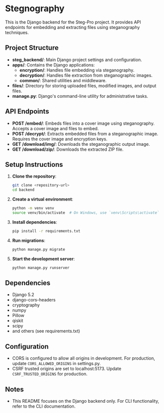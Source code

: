 # Stegnography

This is the Django backend for the Steg-Pro project. It provides API endpoints for embedding and extracting files using steganography techniques.

## Project Structure

- **steg_backend/**: Main Django project settings and configuration.
- **apps/**: Contains the Django applications:
  - **encryption/**: Handles file embedding via steganography.
  - **decryption/**: Handles file extraction from steganographic images.
  - **common/**: Shared utilities and middleware.
- **files/**: Directory for storing uploaded files, modified images, and output files.
- **manage.py**: Django's command-line utility for administrative tasks.

## API Endpoints

- **POST /embed/**: Embeds files into a cover image using steganography. Accepts a cover image and files to embed.
- **POST /decrypt/**: Extracts embedded files from a steganographic image. Requires the cover image and encryption keys.
- **GET /download/img/**: Downloads the steganographic output image.
- **GET /download/zip/**: Downloads the extracted ZIP file.

## Setup Instructions

1. **Clone the repository**:
   ```bash
   git clone <repository-url>
   cd backend
   ```

2. **Create a virtual environment**:
   ```bash
   python -m venv venv
   source venv/bin/activate  # On Windows, use `venv\Scripts\activate`
   ```

3. **Install dependencies**:
   ```bash
   pip install -r requirements.txt
   ```

4. **Run migrations**:
   ```bash
   python manage.py migrate
   ```

5. **Start the development server**:
   ```bash
   python manage.py runserver
   ```

## Dependencies

- Django 5.2
- django-cors-headers
- cryptography
- numpy
- Pillow
- qiskit
- scipy
- and others (see requirements.txt)

## Configuration

- CORS is configured to allow all origins in development. For production, update `CORS_ALLOWED_ORIGINS` in settings.py.
- CSRF trusted origins are set to localhost:5173. Update `CSRF_TRUSTED_ORIGINS` for production.

## Notes

- This README focuses on the Django backend only. For CLI functionality, refer to the CLI documentation. 
